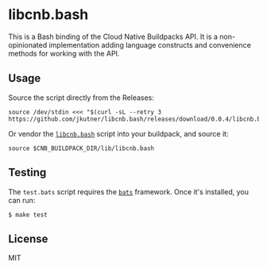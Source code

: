 # libcnb.bash

This is a Bash binding of the Cloud Native Buildpacks API. It is a non-opinionated implementation adding language constructs and convenience methods for working with the API.

## Usage

Source the script directly from the Releases:

```
source /dev/stdin <<< "$(curl -sL --retry 3 https://github.com/jkutner/libcnb.bash/releases/download/0.0.4/libcnb.bash)"
```

Or vendor the [`libcnb.bash`](https://github.com/jkutner/libcnb.bash/blob/main/libcnb.bash) script into your buildpack, and source it:

```sh-sesssion
source $CNB_BUILDPACK_DIR/lib/libcnb.bash
```

## Testing

The `test.bats` script requires the [`bats`](https://github.com/sstephenson/bats) framework. Once it's installed, you can run:

```
$ make test
```

## License

MIT
